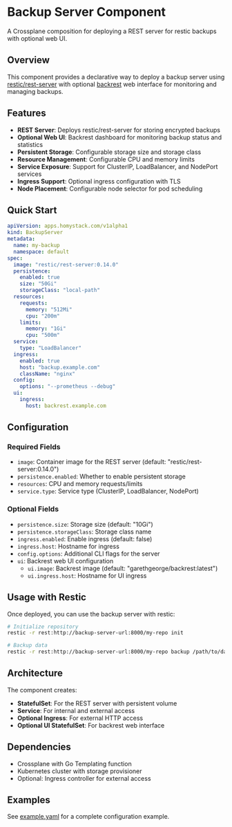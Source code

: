 # Backup Server Component

A Crossplane composition for deploying a REST server for restic backups with optional web UI.

## Overview

This component provides a declarative way to deploy a backup server using [restic/rest-server](https://github.com/restic/rest-server) with optional [backrest](https://github.com/garethgeorge/backrest) web interface for monitoring and managing backups.

## Features

- **REST Server**: Deploys restic/rest-server for storing encrypted backups
- **Optional Web UI**: Backrest dashboard for monitoring backup status and statistics
- **Persistent Storage**: Configurable storage size and storage class
- **Resource Management**: Configurable CPU and memory limits
- **Service Exposure**: Support for ClusterIP, LoadBalancer, and NodePort services
- **Ingress Support**: Optional ingress configuration with TLS
- **Node Placement**: Configurable node selector for pod scheduling

## Quick Start

```yaml
apiVersion: apps.homystack.com/v1alpha1
kind: BackupServer
metadata:
  name: my-backup
  namespace: default
spec:
  image: "restic/rest-server:0.14.0"
  persistence:
    enabled: true
    size: "50Gi"
    storageClass: "local-path"
  resources:
    requests:
      memory: "512Mi"
      cpu: "200m"
    limits:
      memory: "1Gi"
      cpu: "500m"
  service:
    type: "LoadBalancer"
  ingress:
    enabled: true
    host: "backup.example.com"
    className: "nginx"
  config:
    options: "--prometheus --debug"
  ui:
    ingress:
      host: backrest.example.com
```

## Configuration

### Required Fields

- `image`: Container image for the REST server (default: "restic/rest-server:0.14.0")
- `persistence.enabled`: Whether to enable persistent storage
- `resources`: CPU and memory requests/limits
- `service.type`: Service type (ClusterIP, LoadBalancer, NodePort)

### Optional Fields

- `persistence.size`: Storage size (default: "10Gi")
- `persistence.storageClass`: Storage class name
- `ingress.enabled`: Enable ingress (default: false)
- `ingress.host`: Hostname for ingress
- `config.options`: Additional CLI flags for the server
- `ui`: Backrest web UI configuration
  - `ui.image`: Backrest image (default: "garethgeorge/backrest:latest")
  - `ui.ingress.host`: Hostname for UI ingress

## Usage with Restic

Once deployed, you can use the backup server with restic:

```bash
# Initialize repository
restic -r rest:http://backup-server-url:8000/my-repo init

# Backup data
restic -r rest:http://backup-server-url:8000/my-repo backup /path/to/data
```

## Architecture

The component creates:
- **StatefulSet**: For the REST server with persistent volume
- **Service**: For internal and external access
- **Optional Ingress**: For external HTTP access
- **Optional UI StatefulSet**: For backrest web interface

## Dependencies

- Crossplane with Go Templating function
- Kubernetes cluster with storage provisioner
- Optional: Ingress controller for external access

## Examples

See [example.yaml](./example.yaml) for a complete configuration example.

